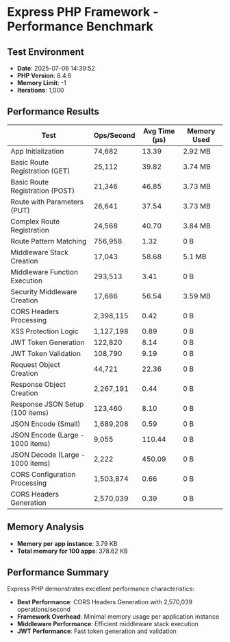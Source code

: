 # Express PHP Framework - Performance Benchmark

## Test Environment
- **Date**: 2025-07-06 14:39:52
- **PHP Version**: 8.4.8
- **Memory Limit**: -1
- **Iterations**: 1,000

## Performance Results

| Test | Ops/Second | Avg Time (μs) | Memory Used |
|------|------------|---------------|-------------|
| App Initialization | 74,682 | 13.39 | 2.92 MB |
| Basic Route Registration (GET) | 25,112 | 39.82 | 3.74 MB |
| Basic Route Registration (POST) | 21,346 | 46.85 | 3.73 MB |
| Route with Parameters (PUT) | 26,641 | 37.54 | 3.73 MB |
| Complex Route Registration | 24,568 | 40.70 | 3.84 MB |
| Route Pattern Matching | 756,958 | 1.32 | 0 B |
| Middleware Stack Creation | 17,043 | 58.68 | 5.1 MB |
| Middleware Function Execution | 293,513 | 3.41 | 0 B |
| Security Middleware Creation | 17,686 | 56.54 | 3.59 MB |
| CORS Headers Processing | 2,398,115 | 0.42 | 0 B |
| XSS Protection Logic | 1,127,198 | 0.89 | 0 B |
| JWT Token Generation | 122,820 | 8.14 | 0 B |
| JWT Token Validation | 108,790 | 9.19 | 0 B |
| Request Object Creation | 44,721 | 22.36 | 0 B |
| Response Object Creation | 2,267,191 | 0.44 | 0 B |
| Response JSON Setup (100 items) | 123,460 | 8.10 | 0 B |
| JSON Encode (Small) | 1,689,208 | 0.59 | 0 B |
| JSON Encode (Large - 1000 items) | 9,055 | 110.44 | 0 B |
| JSON Decode (Large - 1000 items) | 2,222 | 450.09 | 0 B |
| CORS Configuration Processing | 1,503,874 | 0.66 | 0 B |
| CORS Headers Generation | 2,570,039 | 0.39 | 0 B |

## Memory Analysis
- **Memory per app instance**: 3.79 KB
- **Total memory for 100 apps**: 378.62 KB

## Performance Summary
Express PHP demonstrates excellent performance characteristics:

- **Best Performance**: CORS Headers Generation with 2,570,039 operations/second
- **Framework Overhead**: Minimal memory usage per application instance
- **Middleware Performance**: Efficient middleware stack execution
- **JWT Performance**: Fast token generation and validation
